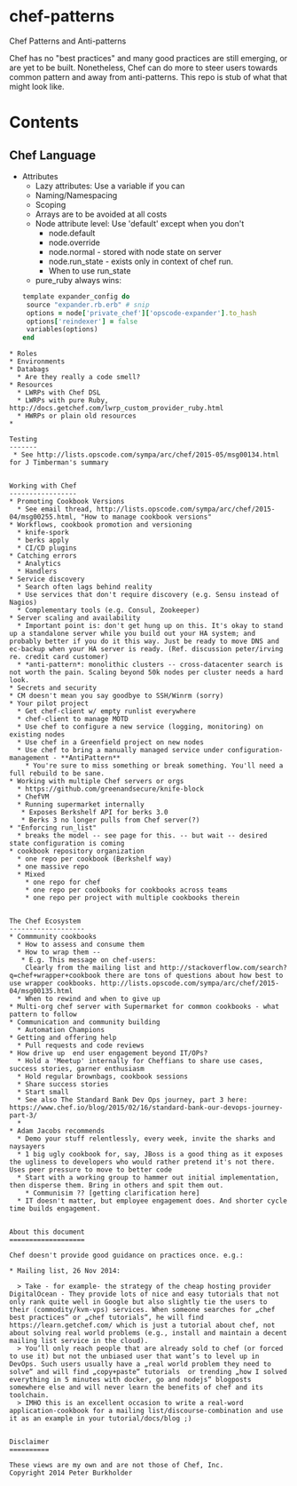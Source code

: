 chef-patterns
=============

Chef Patterns and Anti-patterns

Chef has no "best practices" and many good practices are still emerging, or are yet to be built. Nonetheless, Chef can do more to steer users towards common pattern and away from anti-patterns. This repo is stub of what that might look like.

Contents
========

Chef Language
-------------
* Attributes
  * Lazy attributes: Use a variable if you can
  * Naming/Namespacing
  * Scoping
  * Arrays are to be avoided at all costs
  * Node attribute level: Use 'default' except when you don't
    * node.default
    * node.override
    * node.normal - stored with node state on server
    * node.run_state - exists only in context of chef run.
    * When to use run_state
  * pure_ruby always wins:
   ````ruby
   template expander_config do
    source "expander.rb.erb" # snip
    options = node['private_chef']['opscode-expander'].to_hash
    options['reindexer'] = false
    variables(options)
  end
````
* Roles
* Environments
* Databags
  * Are they really a code smell?
* Resources
  * LWRPs with Chef DSL
  * LWRPs with pure Ruby, http://docs.getchef.com/lwrp_custom_provider_ruby.html
  * HWRPs or plain old resources
*

Testing
-------
 * See http://lists.opscode.com/sympa/arc/chef/2015-05/msg00134.html for J Timberman's summary


Working with Chef
-----------------
* Promoting Cookbook Versions
  * See email thread, http://lists.opscode.com/sympa/arc/chef/2015-04/msg00255.html, "How to manage cookbook versions"
* Workflows, cookbook promotion and versioning
  * knife-spork
  * berks apply
  * CI/CD plugins
* Catching errors
  * Analytics
  * Handlers
* Service discovery
  * Search often lags behind reality
  * Use services that don't require discovery (e.g. Sensu instead of Nagios)
  * Complementary tools (e.g. Consul, Zookeeper)
* Server scaling and availability
  * Important point is: don't get hung up on this. It's okay to stand up a standalone server while you build out your HA system; and probably better if you do it this way. Just be ready to move DNS and ec-backup when your HA server is ready. (Ref. discussion peter/irving re. credit card customer)
  * *anti-pattern*: monolithic clusters -- cross-datacenter search is not worth the pain. Scaling beyond 50k nodes per cluster needs a hard look. 
* Secrets and security
* CM doesn't mean you say goodbye to SSH/Winrm (sorry)
* Your pilot project
  * Get chef-client w/ empty runlist everywhere
  * chef-client to manage MOTD
  * Use chef to configure a new service (logging, monitoring) on existing nodes
  * Use chef in a Greenfield project on new nodes
  * Use chef to bring a manually managed service under configuration-management - **AntiPattern**
    * You're sure to miss something or break something. You'll need a full rebuild to be sane.
* Working with multiple Chef servers or orgs
  * https://github.com/greenandsecure/knife-block
  * ChefVM
  * Running supermarket internally
   * Exposes Berkshelf API for berks 3.0
   * Berks 3 no longer pulls from Chef server(?)
* "Enforcing run_list"
  * breaks the model -- see page for this. -- but wait -- desired state configuration is coming
* cookbook repository organization
  * one repo per cookbook (Berkshelf way)
  * one massive repo
  * Mixed
    * one repo for chef
    * one repo per cookbooks for cookbooks across teams
    * one repo per project with multiple cookbooks therein


The Chef Ecosystem
-------------------
* Commmunity cookbooks
  * How to assess and consume them
  * How to wrap them --
   * E.g. This message on chef-users:
    Clearly from the mailing list and http://stackoverflow.com/search?q=chef+wrapper+cookbook there are tons of questions about how best to use wrapper cookbooks. http://lists.opscode.com/sympa/arc/chef/2015-04/msg00135.html
  * When to rewind and when to give up
* Multi-org chef server with Supermarket for common cookbooks - what pattern to follow
* Communication and community building
  * Automation Champions
* Getting and offering help
  * Pull requests and code reviews
* How drive up  end user engagement beyond IT/OPs?
  * Hold a 'Meetup' internally for Cheffians to share use cases, success stories, garner enthusiasm
  * Hold regular brownbags, cookbook sessions
  * Share success stories
  * Start small
  * See also The Standard Bank Dev Ops journey, part 3 here: https://www.chef.io/blog/2015/02/16/standard-bank-our-devops-journey-part-3/
  * 
* Adam Jacobs recommends
  * Demo your stuff relentlessly, every week, invite the sharks and naysayers
  * 1 big ugly cookbook for, say, JBoss is a good thing as it exposes the ugliness to developers who would rather pretend it's not there. Uses peer pressure to move to better code
  * Start with a working group to hammer out initial implementation, then disperse them. Bring in others and spit them out.
    * Communisim ?? [getting clarification here]
  * IT doesn't matter, but employee engagement does. And shorter cycle time builds engagement.
  

About this document
===================

Chef doesn't provide good guidance on practices once. e.g.:

* Mailing list, 26 Nov 2014:

  > Take - for example- the strategy of the cheap hosting provider DigitalOcean - They provide lots of nice and easy tutorials that not only rank quite well in Google but also slightly tie the users to their (commodity/kvm-vps) services. When someone searches for „chef best practices“ or „chef tutorials“, he will find https://learn.getchef.com/ which is just a tutorial about chef, not about solving real world problems (e.g., install and maintain a decent mailing list service in the cloud).
  > You’ll only reach people that are already sold to chef (or forced to use it) but not the unbiased user that want’s to level up in DevOps. Such users usually have a „real world problem they need to solve“ and will find „copy+paste“ tutorials  or trending „how I solved everything in 5 minutes with docker, go and nodejs“ blogposts somewhere else and will never learn the benefits of chef and its toolchain.
  > IMHO this is an excellent occasion to write a real-word application-cookbook for a mailing list/discourse-combination and use it as an example in your tutorial/docs/blog ;)


Disclaimer
==========

These views are my own and are not those of Chef, Inc.
Copyright 2014 Peter Burkholder
